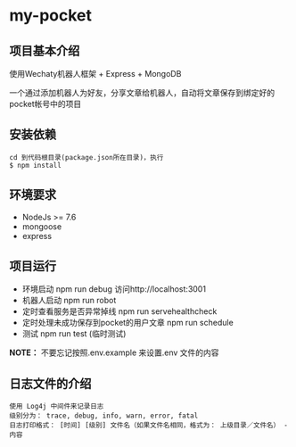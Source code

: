 # my-pocket

## 项目基本介绍

使用Wechaty机器人框架 + Express + MongoDB

一个通过添加机器人为好友，分享文章给机器人，自动将文章保存到绑定好的pocket帐号中的项目

## 安装依赖

```
cd 到代码根目录(package.json所在目录)，执行
$ npm install
```

## 环境要求

* NodeJs >= 7.6
* mongoose
* express

## 项目运行

* 环境启动 npm run debug 访问http://localhost:3001
* 机器人启动 npm run robot
* 定时查看服务是否异常掉线 npm run servehealthcheck
* 定时处理未成功保存到pocket的用户文章 npm run schedule
* 测试 npm run test (临时测试)	

**NOTE：** 不要忘记按照.env.example 来设置.env 文件的内容

## 日志文件的介绍

```
使用 Log4j 中间件来记录日志
级别分为： trace, debug, info, warn, error, fatal
日志打印格式： [时间] [级别] 文件名（如果文件名相同，格式为： 上级目录／文件名） - 内容
```
